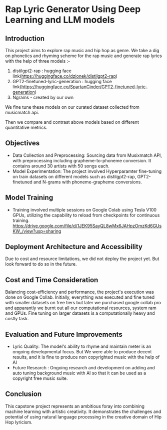 # Rap Lyric Generator Using Deep Learning and LLM models

## Introduction
This project aims to explore rap music and hip hop as genre. We take a dig on phonetics and rhyming scheme for the rap music and generate rap lyrics with the help of three models :-
1. distilgpt2-rap : hugging face link(https://huggingface.co/dzionek/distilgpt2-rap)
2. GPT2-finetuned-lyric-generation : hugging face link(https://huggingface.co/SpartanCinder/GPT2-finetuned-lyric-generation)
3. Ngrams - created by our own

We fine tune these models on our curated dataset collected from musicmatch api.

Then we compare and contrast above models based on different quantitative metrics.


## Objectives
* Data Collection and Preprocessing: Sourcing data from Musixmatch API, with preprocessing including grapheme-to-phoneme conversion. It contains around 30 artists with 50 songs each.
* Model Experimentation: The project involved Hyperparamter fine-tuning on train datasets on different models such as distilgpt2-rap, GPT2-finetuned and N-grams with phoneme-grapheme conversions.


## Model Training
* Training involved multiple sessions on Google Colab using Tesla V100 GPUs, utilizing the capability to reload from checkpoints for continuous training.
https://drive.google.com/file/d/1JEK95SayQL8wMx6JAHpzOmzKd6GUsKW_/view?usp=sharing

## Deployment Architecture and Accessibility
Due to cost and resource limitations, we did not deploy the project yet. But look forward to do so in the future.

## Cost and Time Consideration
Balancing cost-efficiency and performance, the project's execution was done on Google Collab. Initially, everything was executed and fine tuned with smaller datasets on free tiers but later we purchased google collab pro and apparantly we burnt out all our computational resources, system ram and GPUs. Fine tuning on larger datasets is a computationally heavy and costly task.

## Evaluation and Future Improvements
* Lyric Quality: The model's ability to rhyme and maintain meter is an ongoing developmental focus. But We were able to produce decent results, and it is fine to produce non copyrighted music with the help of AI
* Future Research : Ongoing research and development on adding and auto tuning background music with AI so that it can be used as a copyright free music suite.

## Conclusion
This capstone project represents an ambitious foray into combining machine learning with artistic creativity. It demonstrates the challenges and potential of using natural language processing in the creative domain of Hip Hop lyricism.
